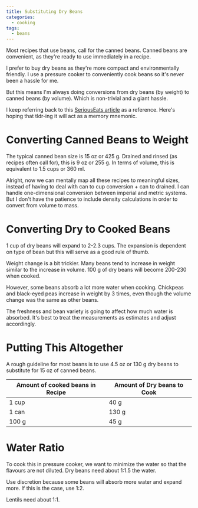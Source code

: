 ```yaml
---
title: Substituting Dry Beans
categories:
  - cooking
tags:
  - beans
---
```


Most recipes that use beans, call for the canned beans.
Canned beans are convenient, as they're ready to use immediately in a recipe.

I prefer to buy dry beans as they're more compact and environmentally friendly.
I use a pressure cooker to conveniently cook beans so it's never been a hassle for me.

But this means I'm always doing conversions from dry beans (by weight) to canned beans (by volume).
Which is non-trivial and a giant hassle.

I keep referring back to this [SeriousEats article][1] as a reference.
Here's hoping that tldr-ing it will act as a memory mnemonic.

[1]: https://www.seriouseats.com/2014/04/is-there-a-ratio-for-converting-between-dried.html

# Converting Canned Beans to Weight

The typical canned bean size is 15 oz or 425 g.
Drained and rinsed (as recipes often call for), this is 9 oz or 255 g.
In terms of volume, this is equivalent to 1.5 cups or 360 ml.

Alright, now we can mentally map all these recipes to meaningful sizes, instead of having to deal with can to cup
conversion + can to drained.
I can handle one-dimensional conversion between imperial and metric systems.
But I don't have the patience to include density calculations in order to convert from volume to mass.

# Converting Dry to Cooked Beans

1 cup of dry beans will expand to 2-2.3 cups.
The expansion is dependent on type of bean but this will serve as a good rule of thumb.

Weight change is a bit trickier.
Many beans tend to increase in weight similar to the increase in volume.
100 g of dry beans will become 200-230 when cooked.

However, some beans absorb a lot more water when cooking.
Chickpeas and black-eyed peas increase in weight by 3 times, even though the volume change was the same as other beans.

The freshness and bean variety is going to affect how much water is absorbed.
It's best to treat the measurements as estimates and adjust accordingly.

# Putting This Altogether

A rough guideline for most beans is to use 4.5 oz or 130 g dry beans to substitute for 15 oz of canned beans.

Amount of cooked beans in Recipe | Amount of Dry beans to Cook
-|-
1 cup | 40 g
1 can | 130 g
100 g | 45 g

# Water Ratio

To cook this in pressure cooker, we want to minimize the water so that the flavours are not diluted.
Dry beans need about 1:1.5 the water.

Use discretion because some beans will absorb more water and expand more.
If this is the case, use 1:2.

Lentils need about 1:1.
